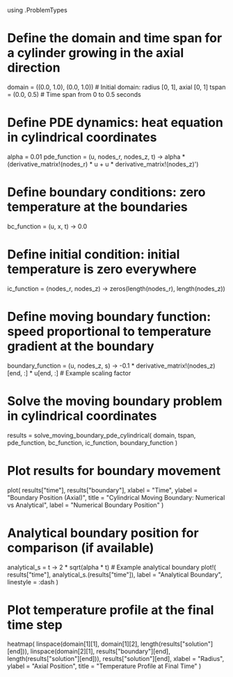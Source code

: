 using .ProblemTypes

# Define the domain and time span for a cylinder growing in the axial direction
domain = ((0.0, 1.0), (0.0, 1.0))  # Initial domain: radius [0, 1], axial [0, 1]
tspan = (0.0, 0.5)  # Time span from 0 to 0.5 seconds

# Define PDE dynamics: heat equation in cylindrical coordinates
alpha = 0.01
pde_function = (u, nodes_r, nodes_z, t) -> alpha * (derivative_matrix!(nodes_r) * u +
                                            u * derivative_matrix!(nodes_z)')

# Define boundary conditions: zero temperature at the boundaries
bc_function = (u, x, t) -> 0.0

# Define initial condition: initial temperature is zero everywhere
ic_function = (nodes_r, nodes_z) -> zeros(length(nodes_r), length(nodes_z))

# Define moving boundary function: speed proportional to temperature gradient at the boundary
boundary_function = (u, nodes_z, s) -> -0.1 * derivative_matrix!(nodes_z)[end, :] *
                                       u[end, :]  # Example scaling factor

# Solve the moving boundary problem in cylindrical coordinates
results = solve_moving_boundary_pde_cylindrical(
    domain,
    tspan,
    pde_function,
    bc_function,
    ic_function,
    boundary_function
)

# Plot results for boundary movement
plot(
    results["time"],
    results["boundary"],
    xlabel = "Time",
    ylabel = "Boundary Position (Axial)",
    title = "Cylindrical Moving Boundary: Numerical vs Analytical",
    label = "Numerical Boundary Position"
)

# Analytical boundary position for comparison (if available)
analytical_s = t -> 2 * sqrt(alpha * t)  # Example analytical boundary
plot!(
    results["time"],
    analytical_s.(results["time"]),
    label = "Analytical Boundary",
    linestyle = :dash
)

# Plot temperature profile at the final time step
heatmap(
    linspace(domain[1][1], domain[1][2], length(results["solution"][end])),
    linspace(domain[2][1], results["boundary"][end], length(results["solution"][end])),
    results["solution"][end],
    xlabel = "Radius",
    ylabel = "Axial Position",
    title = "Temperature Profile at Final Time"
)
